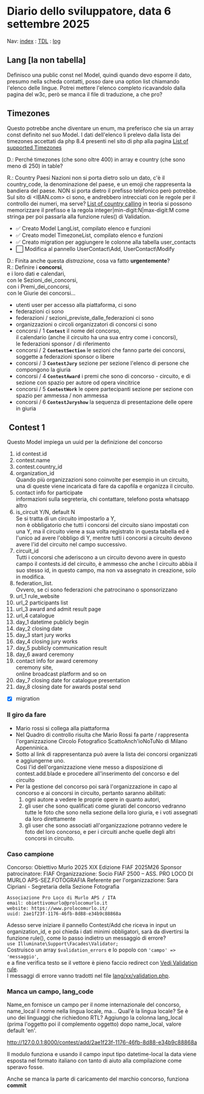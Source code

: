 # Diario dello sviluppatore, data 6 settembre 2025

Nav: [index](../index.md) : [TDL](../TDL.md) : [log](../../storage/logs/laravel.log)

## Lang \[la non tabella]

Definisco una public const nel Model, quindi quando devo esporre il dato,
presumo nella scheda contatti, posso dare una option list chiamando l'elenco delle
lingue. Potrei mettere l'elenco completo ricavandolo dalla pagina del w3c,
però se manca il file di traduzione, a che pro?

## Timezones

Questo potrebbe anche diventare un enum, ma preferisco che sia un array
const definito nel suo Model. I dati dell'elenco li prelevo dalla lista
dei timezones accettati da php 8.4 presenti nel sito di php
alla pagina [List of supported Timezones](https://www.php.net/manual/en/timezones.php)

D.: Perché timezones (che sono oltre 400) in array e country (che sono
meno di 250) in table?

R.: Country Paesi Nazioni non si porta dietro solo un dato, c'è il country_code, la denominazione
del paese, e un emoji che rappresenta la bandiera del paese. NON si porta dietro il prefisso
telefonico però potrebbe. Sul sito di <IBAN.com> ci sono, e andrebbero intrecciati con le regole
per il controllo dei numeri, ma serve? [List of country calling](./2025-09-06%20_%20iban%20com%20_%20List%20of%20country%20calling%20telephone%20number%20prefixes.pdf) in teoria si possono memorizzare il prefisso e la regola integer|min-digit:N|max-digit:M come stringa per poi passarla alla funzione rules() di Validation.

* ✅ Creato Model LangList, compilato elenco e funzioni
* ✅ Creato model TimezoneList, compilato elenco e funzioni
* ✅ Creato migration per aggiungere le colonne alla tabella user_contacts
* ⬜️ Modifica al pannello UserContact\Add, UserContact\Modify

D.: Finita anche questa *distrazione*, cosa va fatto **urgentemente**?  
R.: Definire i **concorsi**,  
e i loro dati e calendari,  
con le Sezioni_dei_concorsi,  
con i Premi_dei_concorsi,  
con le Giurie dei concorsi...

* utenti user per accesso alla piattaforma, ci sono
* federazioni ci sono
* federazioni / sezioni_previste_dalle_federazioni ci sono
* organizzazioni o circoli organizzatori di concorsi ci sono
* concorsi / 1 **`Contest`** il nome del concorso,  
il calendario (anche il circuito ha una sua entry come i concorsi),  
le federazioni sponsor / di riferimento
* concorsi / 2 **`ContestSection`** le sezioni che fanno parte dei concorsi,  
soggette a federazioni sponsor o libere
* concorsi / 3 **`ContestJury`** sezione per sezione l'elenco di persone che compongono la giuria
* concorsi / 4 **`ContestAward`** i premi che sono di concorso - circuito, e di sezione con spazio per autore od opera vincitrice
* concorsi / 5 **`ContestWork`** le opere partecipanti sezione per sezione con spazio per ammessa / non ammessa
* concorsi / 6 **`ContestJuryshow`** la sequenza di presentazione delle opere in giuria

##  Contest 1

Questo Model impiega un uuid per la definizione del concorso

1. id contest.id
1. contest.name
1. contest.country_id
1. organization_id  
Quando più organizzazioni sono coinvolte per esempio in un circuito,
una di queste viene incaricata di fare da capofila e organizza il circuito.
1. contact info for participate  
informazioni sulla segreteria, chi contattare,
telefono posta whatsapp altro
1. is_circuit Y/N, default N  
Se si tratta di un circuito impostarlo a Y,  
non è obbligatorio che tutti i concorsi del circuito siano
impostati con una Y, ma il circuito viene a sua volta registrato
in questa tabella ed è l'unico ad avere l'obbligo di Y,
mentre tutti i concorsi a circuito devono avere l'id del circuito nel campo successivo.
1. circuit_id  
  Tutti i concorsi che aderiscono a un circuito devono
  avere in questo campo il contests.id del circuito,
  è ammesso che anche l circuito abbia il suo stesso id,
  in questo campo, ma non va assegnato in creazione, solo in modifica.
1. federation_list.  
  Ovvero, se ci sono federazioni che patrocinano o sponsorizzano
1. url_1 rule_website
1. url_2 participants list
1. url_3 award and admit result page
1. url_4 catalogue
1. day_1 datetime publicly begin
1. day_2 closing date
1. day_3 start jury works
1. day_4 closing jury works
1. day_5 publicly communication result
1. day_6 award ceremony
1. contact info for award ceremony  
ceremony site,  
online broadcast platform and so on
1. day_7 closing date for catalogue presentation
1. day_8 closing date for awards postal send

* [x] migration

### Il giro da fare

* Mario rossi si collega alla piattaforma
* Nel Quadro di controllo risulta che Mario Rossi fa parte / rappresenta
  l'organizzazione Circolo Fotografico ScattoAnch'ioNoTuNo di Milano Appenninica.
* Sotto al link di rappresentanza può avere la lista dei concorsi
  organizzati e aggiungerne uno.  
  Così l'id dell'organizzazione viene messo a disposizione
  di contest.add.blade e procedere all'inserimento del concorso e del circuito
* Per la gestione del concorso poi sarà l'organizzazione in capo al concorso e ai concorsi in circuito, pertanto saranno abilitati:
  1. ogni autore a vedere le proprie opere in quanto autori,  
  1. gli user che sono qualificati come giurati del concorso vedranno tutte le foto
  che sono nella sezione della loro giuria, e i voti assegnati da loro direttamente
  1. gli user che sono associati all'organizzazione potranno vedere le foto
  del loro concorso, e per i circuiti anche quelle degli altri concorsi in circuito.

### Caso campione

Concorso: Obiettivo Murlo 2025 XIX Edizione FIAF 2025M26
Sponsor patrocinatore: FIAF
Organizzazione: Socio FIAF 2500 – ASS. PRO LOCO DI MURLO APS-SEZ.FOTOGRAFIA
Referente per l'organizzazione: Sara Cipriani - Segretaria della Sezione Fotografia

```text
Associazione Pro Loco di Murlo APS / ITA
email: obiettivomurlo@prolocomurlo.it
website: https://www.prolocomurlo.it/
uuid: 2ae1f23f-1176-46fb-8d88-e34b9c88868a 
```

Adesso serve iniziare il pannello Contest/Add che riceva in input un organization_id, e poi chieda i dati minimi obbligatori, sarà da divertirsi la funzione rule(), come lo passo indietro un messaggio di errore?  
`use Illuminate\Support\Facades\Validator;`  
Costruisco un array `$validation_errors` e lo popolo con `'campo' => 'messaggio'`,  
e a fine verifica testo se il vettore è pieno faccio redirect con 
[Vedi Validation rule](https://laravel.com/docs/12.x/validation).  
I messaggi di errore vanno tradotti nel file [lang/xx/validation.php](/lang/it/validation.php).  

### Manca un campo, lang_code

Name_en fornisce un campo per il nome internazionale del concorso, name_local
il nome nella lingua locale, ma... Qual'è la lingua locale? Se è uno dei
linguaggi che richiedono RTL? Aggiungo la colonna lang_local (prima l'oggetto poi il
complemento oggetto) dopo name_local, valore default 'en'.

http://127.0.0.1:8000/contest/add/2ae1f23f-1176-46fb-8d88-e34b9c88868a  

Il modulo funziona e usando il campo input tipo datetime-local
la data viene esposta nel formato italiano con tanto di aiuto
alla compilazione come speravo fosse.

Anche se manca la parte di caricamento del marchio concorso, funziona **commit**
